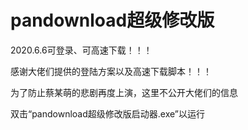 # pandownload超级修改版

2020.6.6可登录、可高速下载！！！

感谢大佬们提供的登陆方案以及高速下载脚本！！！

为了防止蔡某萌的悲剧再度上演，这里不公开大佬们的信息

双击“pandownload超级修改版启动器.exe”以运行
